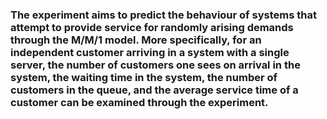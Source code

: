 ### The experiment aims to predict the behaviour of systems that attempt to provide service for randomly arising demands through the M/M/1 model. More specifically, for an independent customer arriving in a system with a single server, the number of customers one sees on arrival in the system, the waiting time in the system, the number of customers in the queue, and the average service time of a customer can be examined through the experiment.

